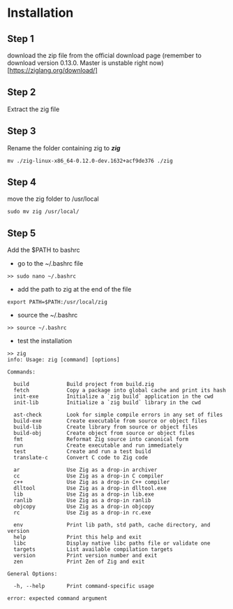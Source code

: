 # Installation

## Step 1

download the zip file from the official download page (remember to download version 0.13.0. Master is unstable right now)
[https://ziglang.org/download/]

## Step 2

Extract the zig file

## Step 3

Rename the folder containing zig to **_zig_**

```
mv ./zig-linux-x86_64-0.12.0-dev.1632+acf9de376 ./zig
```

## Step 4

move the zig folder to /usr/local

```
sudo mv zig /usr/local/
```

## Step 5

Add the $PATH to bashrc

- go to the ~/.bashrc file

```
>> sudo nano ~/.bashrc
```

- add the path to zig at the end of the file

```
export PATH=$PATH:/usr/local/zig
```

- source the ~/.bashrc

```
>> source ~/.bashrc
```

- test the installation

```
>> zig
info: Usage: zig [command] [options]

Commands:

  build            Build project from build.zig
  fetch            Copy a package into global cache and print its hash
  init-exe         Initialize a `zig build` application in the cwd
  init-lib         Initialize a `zig build` library in the cwd

  ast-check        Look for simple compile errors in any set of files
  build-exe        Create executable from source or object files
  build-lib        Create library from source or object files
  build-obj        Create object from source or object files
  fmt              Reformat Zig source into canonical form
  run              Create executable and run immediately
  test             Create and run a test build
  translate-c      Convert C code to Zig code

  ar               Use Zig as a drop-in archiver
  cc               Use Zig as a drop-in C compiler
  c++              Use Zig as a drop-in C++ compiler
  dlltool          Use Zig as a drop-in dlltool.exe
  lib              Use Zig as a drop-in lib.exe
  ranlib           Use Zig as a drop-in ranlib
  objcopy          Use Zig as a drop-in objcopy
  rc               Use Zig as a drop-in rc.exe

  env              Print lib path, std path, cache directory, and version
  help             Print this help and exit
  libc             Display native libc paths file or validate one
  targets          List available compilation targets
  version          Print version number and exit
  zen              Print Zen of Zig and exit

General Options:

  -h, --help       Print command-specific usage

error: expected command argument
```
